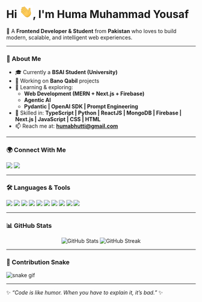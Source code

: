 # Hi <img src="https://raw.githubusercontent.com/ABSphreak/ABSphreak/master/gifs/Hi.gif" width="35px">, I'm **Huma Muhammad Yousaf**  

🚀 A **Frontend Developer & Student** from **Pakistan** who loves to build modern, scalable, and intelligent web experiences.  

---

### 🌟 About Me
- 🎓 Currently a **BSAI Student (University)**  
- 🔭 Working on **Bano Qabil** projects  
- 🌱 Learning & exploring:  
  - **Web Development (MERN + Next.js + Firebase)**  
  - **Agentic AI**  
  - **Pydantic | OpenAI SDK | Prompt Engineering**  
- 💬 Skilled in: **TypeScript | Python | ReactJS | MongoDB | Firebase | Next.js | JavaScript | CSS | HTML**  
- 📫 Reach me at: **humabhutti@gmail.com**

---

### 🌍 Connect With Me  
<p align="left">
<a href="https://www.linkedin.com/in/huma-bhatti" target="blank"><img src="https://img.shields.io/badge/LinkedIn-%230077B5.svg?&style=for-the-badge&logo=linkedin&logoColor=white"/></a>
<a href="mailto:humabhutti@gmail.com"><img src="https://img.shields.io/badge/Email-D14836?style=for-the-badge&logo=gmail&logoColor=white"/></a>
</p>

---

### 🛠️ Languages & Tools  
<p align="left"> 
  <img src="https://img.shields.io/badge/html5-%23E34F26.svg?&style=for-the-badge&logo=html5&logoColor=white"/>
  <img src="https://img.shields.io/badge/css3-%231572B6.svg?&style=for-the-badge&logo=css3&logoColor=white"/>
  <img src="https://img.shields.io/badge/javascript-%23F7DF1E.svg?&style=for-the-badge&logo=javascript&logoColor=black"/>
  <img src="https://img.shields.io/badge/typescript-%23007ACC.svg?&style=for-the-badge&logo=typescript&logoColor=white"/>
  <img src="https://img.shields.io/badge/react-%2361DAFB.svg?&style=for-the-badge&logo=react&logoColor=black"/>
  <img src="https://img.shields.io/badge/next.js-%23000000.svg?&style=for-the-badge&logo=nextdotjs&logoColor=white"/>
  <img src="https://img.shields.io/badge/python-%233776AB.svg?&style=for-the-badge&logo=python&logoColor=white"/>
  <img src="https://img.shields.io/badge/mongodb-%2347A248.svg?&style=for-the-badge&logo=mongodb&logoColor=white"/>
  <img src="https://img.shields.io/badge/firebase-%23FFCA28.svg?&style=for-the-badge&logo=firebase&logoColor=black"/>
  <img src="https://img.shields.io/badge/git-%23F05032.svg?&style=for-the-badge&logo=git&logoColor=white"/>
</p>

---

### 📊 GitHub Stats  
<p align="center">
  <img src="https://github-readme-stats.vercel.app/api?username=humabhutti05&show_icons=true&theme=radical" alt="GitHub Stats" height="180em"/>
  <img src="https://github-readme-streak-stats.herokuapp.com/?user=humabhutti05&theme=radical" alt="GitHub Streak" height="180em"/>
</p>

---

### 🐍 Contribution Snake
![snake gif](https://github.com/humabhutti05/humabhutti05/blob/output/github-contribution-grid-snake.svg)

---

✨ *“Code is like humor. When you have to explain it, it’s bad.”* ✨  
